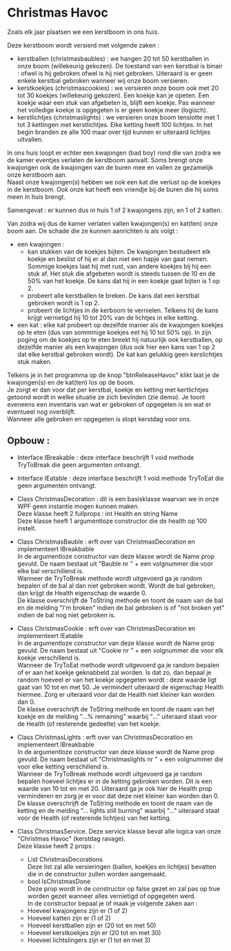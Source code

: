 # Christmas Havoc

Zoals elk jaar plaatsen we een kerstboom in ons huis.  

Deze kerstboom wordt versierd met volgende zaken : 
  * kerstballen (christmasbaubles) : we hangen 20 tot 50 kerstballen in onze boom (willekeurig gekozen).  De toestand van een kerstbal is binair : ofwel is hij gebroken ofwel is hij niet gebroken.  Uiteraard is er geen enkele kerstbal gebroken wanneer wij onze boom versieren.
  * kerstkoekjes (christmascookies) : we versieren onze boom ook met 20 tot 30 koekjes (willekeurig gekozen).  Een koekje kan je opeten.  Een koekje waar een stuk van afgebeten is, blijft een koekje.  Pas wanneer het volledige koekje is opgegeten is er geen koekje meer (logisch).
  * kerstlichtjes (christmaslights) : we versieren onze boom tenslotte met 1 tot 3 kettingen met kerstlichtjes.  Elke ketting heeft 100 lichtjes.  In het begin branden ze alle 100 maar over tijd kunnen er uiteraard lichtjes uitvallen.

In ons huis loopt er echter een kwajongen (bad boy) rond die van zodra we de kamer eventjes verlaten de kerstboom aanvalt.  Soms brengt onze kwajongen ook de kwajongen van de buren mee en vallen ze gezamelijk onze kerstboom aan.  
Naast onze kwajongen(s) hebben we ook een kat die verlust op de koekjes in de kerstboom.  Ook onze kat heeft een vriendje bij de buren die hij soms meen in huis brengt.

Samengevat : er kunnen dus in huis 1 of 2 kwajongens zijn, en 1 of 2 katten.

Van zodra wij dus de kamer verlaten vallen kwajongen(s) en kat(ten) onze boom aan.  De schade die ze kunnen aanrichten is als volgt : 
  * een kwajongen : 
    * kan stukken van de koekjes bijten.  De kwajongen bestudeert elk koekje en beslist of hij er al dan niet een hapje van gaat nemen.  Sommige koekjes laat hij met rust, van andere koekjes bij hij een stuk af.  Het stuk die afgebeten wordt is steeds tussen de 10 en de 50% van het koekje.  De kans dat hij in een koekje gaat bijten is 1 op 2.
    * probeert alle kerstballen te breken.  De kans dat een kerstbal gebroken wordt is 1 op 2.
    * probeert de lichtjes in de kerboom te vernielen.  Telkens hij de kans krijgt vernietigd hij 10 tot 20% van de lichtjes in elke ketting.
  * een kat : elke kat probeert op dezelfde manier als de kwajongen koekjes op te eten (dus van sommmige koekjes eet hij 10 tot 50% op).  In zijn poging om de koekjes op te eten breekt hij natuurlijk ook kerstballen, op dezelfde manier als een kwajongen (dus ook hier een kans van 1 op 2 dat elke kerstbal gebroken wordt).  De kat kan gelukkig geen kerslichtjes stuk maken.
  

Telkens je in het programma op de knop "btnReleaseHavoc" klikt laat je de kwajongen(s) en de kat(ten) los op de boom.  
Je zorgt er dan voor dat per kerstbal, koekje en ketting met kertlichtjes getoond wordt in welke situatie ze zich bevinden (zie demo).  Je toont eveneens een inventaris van wat er gebroken of opgegeten is en wat er eventueel nog overblijft.   
Wanneer alle gebroken en opgegeten is stopt kerstdag voor ons.  

## Opbouw :  

  * Interface IBreakable : deze interface beschrijft 1 void methode TryToBreak die geen argumenten ontvangt.  
  * Interface IEatable : deze interface beschrijft 1 void methode TryToEat die geen argumenten ontvangt.  
    
  * Class ChristmasDecoration : dit is een basisklasse waarvan we in onze WPF geen instantie mogen kunnen maken.  
    Deze klasse heeft 2 fullprops : int Health en string Name  
    Deze klasse heeft 1 argumentloze constructor die de health op 100 instelt.  
      
  * Class ChristmasBauble : erft over van ChristmasDecoration en implementeert IBreakbable  
    In de argumentloze constructor van deze klasse wordt de Name prop gevuld.  De naam bestaat uit "Bauble nr " + een volgnummer die voor elke bal verschillend is.   
    Wanneer de TryToBreak methode wordt uitgevoerd ga je random bepalen of de bal al dan niet gebroken wordt.  Wordt de bal gebroken, dan krijgt de Health eigenschap de waarde 0.  
    De klasse overschrijft de ToString methode en toont de naam van de bal en de melding "I'm broken" indien de bal gebroken is of "not broken yet" indien de bal nog niet gebroken is.  
  * Class ChristmasCookie : erft over van ChristmasDecoration en implementeert IEatable  
    In de argumentloze constructor van deze klasse wordt de Name prop gevuld.  De naam bestaat uit "Cookie nr " + een volgnummer die voor elk koekje verschillend is.    
    Wanneer de TryToEat methode wordt uitgevoerd ga je random bepalen of er aan het koekje geknabbeld zal worden.  Is dat zo, dan bepaal je random hoeveel er van het koekje opgegeten wordt : deze waarde ligt gaat van 10 tot en met 50.  Je vermindert uiteraard de eigenschap Health hiermee.  Zorg er uiteraard voor dat de Health niet kleiner kan worden dan 0.  
    De klasse overschrijft de ToString methode en toont de naam van het koekje en de melding "...% remaining" waarbij "..." uiteraard staat voor de Health (of resterende gedeelte) van het koekje.  
  * Class ChristmasLights : erft over van ChristmasDecoration en implementeert IBreakbable   
    In de argumentloze constructor van deze klasse wordt de Name prop gevuld.  De naam bestaat uit "Christmaslights nr " + een volgnummer die voor elke ketting verschillend is.   
    Wanneer de TryToBreak methode wordt uitgevoerd ga je random bepalen hoeveel lichtjes er in de ketting gebroken worden.  Dit is een waarde van 10 tot en met 20.  Uiteraard ga je ook hier de Health prop verminderen en zorg je er voor dat deze niet kleiner kan worden dan 0.
    De klasse overschrijft de ToString methode en toont de naam van de ketting en de melding "... lights still burning" waarbij "..." uiteraard staat voor de Health (of resterende lichtjes) van het ketting.  
    

  * Class ChristmasService.  Deze service klasse bevat alle logica van onze "Christmas Havoc" (kerstdag ravage).  
    Deze klasse heeft 2 props :  
      * List<ChristmasDecoreation> ChristmasDecorations   
        Deze list zal alle versieringen (ballen, koekjes en lichtjes) bevatten die in de constructor zullen worden aangemaakt.  
      * bool IsChristmasDone  
        Deze prop wordt in de constructor op false gezet en zal pas op true worden gezet wanneer alles vernietigd of opgegeten werd.  
    In de constructor bepaal je of maak je volgende zaken aan :   
      * Hoeveel kwajongens zijn er (1 of 2)  
      * Hoeveel katten zijn er (1 of 2)  
      * Hoeveel kerstballen zijn er (20 tot en met 50)  
      * Hoeveel kerstkoekjes zijn er (20 tot en met 30)  
      * Hoeveel lichtslingers zijn er (1 tot en met 3)  
     
 
